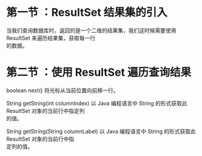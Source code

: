 # 第一节 ：ResultSet  结果集的引入

当我们查询数据库时，返回的是一个二维的结果集，我们这时候需要使用 ResultSet 来遍历结果集，获取每一行  
的数据。

# 第二节 ：使用 ResultSet  遍历查询结果

boolean next\(\) 将光标从当前位置向前移一行。

String getString\(int columnIndex\) 以 Java 编程语言中 String 的形式获取此 ResultSet 对象的当前行中指定列  
的值。

String getString\(String columnLabel\) 以 Java 编程语言中 String 的形式获取此 ResultSet 对象的当前行中指  
定列的值。

